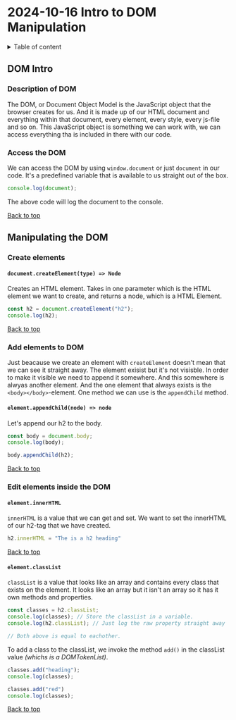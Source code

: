 # 2024-10-16 Intro to DOM Manipulation

<details>
<summary>Table of content</summary>

- [Intro](#dom-intro)
    - [Description of DOM](#description-of-dom)
    - [Access the DOM](#access-the-dom)
- [Manipulating the DOM](#manipulating-the-dom)
    - [Create Elements](#create-elements)
        - [createElement](#documentcreateelementtype--node)
    - [Add elements to DOM](#add-elements-to-dom)
        - [appendChild](#elementappendchildnode--node)
    - [Edit elements inside the DOM](#edit-elements-inside-the-dom)
        - [innerHTML](#elementinnerhtml)
        - [classList](#elementclasslist)

</details>


## DOM Intro 

### Description of DOM
The DOM, or Document Object Model is the JavaScript object that the browser creates for us. And it is made up of our HTML document and everything within that document, every element, every style, every js-file and so on. This JavaScript object is something we can work with, we can access everything tha is included in there with our code.

### Access the DOM

We can access the DOM by using `window.document` or just `document` in our code. It's a predefined variable that is available to us straight out of the box.

```js
console.log(document);
```

The above code will log the document to the console.

[Back to top](#2024-10-16-intro-to-dom-manipulation)

##  Manipulating the DOM

### Create elements

#### `document.createElement(type) => Node`

Creates an HTML element. Takes in one parameter which is the HTML element we want to create, and returns a node, which is a HTML Element. 

```js
const h2 = document.createElement("h2");
console.log(h2);
```
[Back to top](#2024-10-16-intro-to-dom-manipulation)

### Add elements to DOM

Just beacause we create an element with `createElement` doesn't mean that we can see it straight away. The element exisist but it's not visisble. In order to make it visible we need to append it somewhere. And this somewhere is alwyas another element. And the one element that always exists is the `<body></body>`-element. One method we can use is the `appendChild` method.

#### `element.appendChild(node) => node`

Let's append our h2 to the body.

```js
const body = document.body;
console.log(body);

body.appendChild(h2);
```

[Back to top](#2024-10-16-intro-to-dom-manipulation)

### Edit elements inside the DOM

#### `element.innerHTML`

`innerHTML` is a value that we can get and set. We want to set the innerHTML of our h2-tag that we have created.

```js
h2.innerHTML = "The is a h2 heading"
```

[Back to top](#2024-10-16-intro-to-dom-manipulation)

#### `element.classList`

`classList` is a value that looks like an array and contains every class that exists on the element. It looks like an array but it isn't an array so it has it own methods and properties.

```js
const classes = h2.classList;
console.log(classes); // Store the classList in a variable.
console.log(h2.classList); // Just log the raw property straight away

// Both above is equal to eachother.
```

To add a class to the classList, we invoke the method `add()` in the classList value _(whichs is a DOMTokenList)_.

```js
classes.add("heading");
console.log(classes);

classes.add("red")
console.log(classes);
```

[Back to top](#2024-10-16-intro-to-dom-manipulation)

